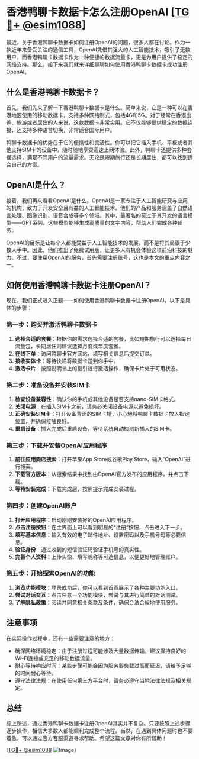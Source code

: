 # 香港鸭聊卡数据卡怎么注册OpenAI [[TG💪+ @esim1088](https://t.me/s/esim1088)]

最近，关于香港鸭聊卡数据卡如何注册OpenAI的问题，很多人都在讨论。作为一款近年来备受关注的通信工具，OpenAI凭借其强大的人工智能技术，吸引了无数用户。而香港鸭聊卡数据卡作为一种便捷的数据流量卡，更是为用户提供了稳定的网络支持。那么，接下来我们就来详细聊聊如何使用香港鸭聊卡数据卡成功注册OpenAI。

## 什么是香港鸭聊卡数据卡？

首先，我们先来了解一下香港鸭聊卡数据卡是什么。简单来说，它是一种可以在香港地区使用的移动数据卡，支持多种网络制式，包括4G和5G。对于经常在香港出差、旅游或者居住的人来说，这款数据卡非常实用。它不仅能够提供稳定的数据连接，还支持多种语言切换，非常适合国际用户。

鸭聊卡数据卡的优势在于它的便携性和灵活性。你可以把它插入手机、平板或者其他支持SIM卡的设备中，随时随地享受高速上网体验。此外，鸭聊卡还提供多种套餐选择，满足不同用户的流量需求。无论是短期旅行还是长期居住，都可以找到适合自己的方案。

## OpenAI是什么？

接着，我们再来看看OpenAI是什么。OpenAI是一家专注于人工智能研究与应用的机构，致力于开发安全且有益的人工智能技术。他们的产品和服务涵盖了自然语言处理、图像识别、语音合成等多个领域。其中，最著名的莫过于其开发的语言模型——GPT系列。这些模型能够生成高质量的文字内容，帮助人们完成各种任务。

OpenAI的目标是让每个人都能受益于人工智能技术的发展，而不是将其局限于少数人手中。因此，他们推出了免费试用版，让更多人有机会体验这项前沿科技的魅力。不过，要使用OpenAI的服务，首先需要注册账号，这也是本文的重点内容之一。

## 如何使用香港鸭聊卡数据卡注册OpenAI？

现在，我们正式进入正题——如何使用香港鸭聊卡数据卡注册OpenAI。以下是具体的步骤：

### 第一步：购买并激活鸭聊卡数据卡

1. **选择合适的套餐**：根据你的需求选择合适的套餐，比如短期旅行可以选择每日流量包，长期居住则建议选择月度或年度套餐。
2. **在线下单**：访问鸭聊卡官方网站，填写相关信息后提交订单。
3. **接收实体卡**：等待快递将数据卡送到你手中。
4. **激活卡片**：按照说明书上的指引进行激活操作，确保卡片处于可用状态。

### 第二步：准备设备并安装SIM卡

1. **检查设备兼容性**：确认你的手机或其他设备是否支持nano-SIM卡格式。
2. **关闭电源**：在插入SIM卡之前，请务必关闭设备电源以避免损坏。
3. **正确安装SIM卡**：打开设备背面的SIM卡槽，小心地将鸭聊卡数据卡放入指定位置，并确保接触良好。
4. **重启设备**：插入完成后重启设备，等待系统自动检测新插入的SIM卡。

### 第三步：下载并安装OpenAI应用程序

1. **前往应用商店搜索**：打开苹果App Store或谷歌Play Store，输入“OpenAI”进行搜索。
2. **下载官方版本**：从搜索结果中找到由OpenAI官方发布的应用程序，并点击下载。
3. **等待安装完成**：下载完成后，按照提示完成安装过程。

### 第四步：创建OpenAI账户

1. **打开应用程序**：启动刚刚安装好的OpenAI应用程序。
2. **点击注册按钮**：在主界面上可以看到明显的“注册”按钮，点击进入下一步。
3. **填写基本信息**：输入有效的电子邮件地址、设置密码以及手机号码等必要信息。
4. **验证身份**：通过收到的短信验证码验证手机号的真实性。
5. **完善个人资料**：上传头像、填写昵称等可选信息，以便更好地管理账户。

### 第五步：开始探索OpenAI的功能

1. **浏览功能模块**：登录成功后，你可以看到首页展示了各种主要功能入口。
2. **尝试对话交互**：点击任意一个功能模块，尝试与其进行简单的对话测试。
3. **了解隐私政策**：阅读并同意相关条款及条件，确保合法合规地使用服务。

## 注意事项

在实际操作过程中，还有一些需要注意的地方：

- 确保网络环境稳定：由于注册过程可能涉及大量数据传输，建议保持良好的Wi-Fi连接或充足的移动数据流量。
- 耐心等待响应时间：某些步骤可能会因为服务器负载过高而延迟，请给予足够的时间耐心等待。
- 遵守法律法规：在使用任何第三方平台时，请务必遵守当地法律法规及相关规定。

## 总结

综上所述，通过香港鸭聊卡数据卡注册OpenAI其实并不复杂。只要按照上述步骤逐步操作，相信大多数人都能顺利完成整个流程。当然，在遇到具体问题时也不要着急，可以通过官方客服渠道寻求帮助。希望这篇文章对你有所帮助！

[[TG💪+ @esim1088](https://t.me/s/esim1088) ![Image](https://i.postimg.cc/4NQfJmqS/Snipaste-2025-05-13-00-14-12.png)]